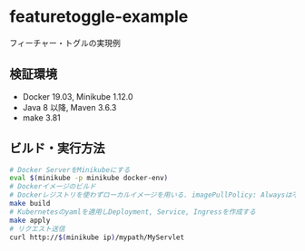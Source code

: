 # featuretoggle-example

フィーチャー・トグルの実現例

## 検証環境

- Docker 19.03, Minikube 1.12.0
- Java 8 以降, Maven 3.6.3
- make 3.81

## ビルド・実行方法

```bash
# Docker ServerをMinikubeにする
eval $(minikube -p minikube docker-env)
# Dockerイメージのビルド
# Dockerレジストリを使わずローカルイメージを用いる. imagePullPolicy: Alwaysは不可
make build
# Kubernetesのyamlを適用しDeployment, Service, Ingressを作成する
make apply
# リクエスト送信
curl http://$(minikube ip)/mypath/MyServlet
```
